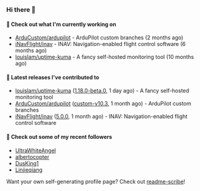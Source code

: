 ### Hi there 👋

#### 👷 Check out what I'm currently working on

- [ArduCustom/ardupilot](https://github.com/ArduCustom/ardupilot) - ArduPilot custom branches (2 months ago)
- [iNavFlight/inav](https://github.com/iNavFlight/inav) - INAV: Navigation-enabled flight control software (6 months ago)
- [louislam/uptime-kuma](https://github.com/louislam/uptime-kuma) - A fancy self-hosted monitoring tool (10 months ago)

#### 🔭 Latest releases I've contributed to

- [louislam/uptime-kuma](https://github.com/louislam/uptime-kuma) ([1.18.0-beta.0](https://github.com/louislam/uptime-kuma/releases/tag/1.18.0-beta.0), 1 day ago) - A fancy self-hosted monitoring tool
- [ArduCustom/ardupilot](https://github.com/ArduCustom/ardupilot) ([custom-v10.3](https://github.com/ArduCustom/ardupilot/releases/tag/custom-v10.3), 1 month ago) - ArduPilot custom branches
- [iNavFlight/inav](https://github.com/iNavFlight/inav) ([5.0.0](https://github.com/iNavFlight/inav/releases/tag/5.0.0), 1 month ago) - INAV: Navigation-enabled flight control software

#### 👯 Check out some of my recent followers

- [UltraWhiteAngel](https://github.com/UltraWhiteAngel)
- [albertocopter](https://github.com/albertocopter)
- [DusKing1](https://github.com/DusKing1)
- [Linjieqiang](https://github.com/Linjieqiang)

Want your own self-generating profile page? Check out [readme-scribe](https://github.com/muesli/readme-scribe)!
